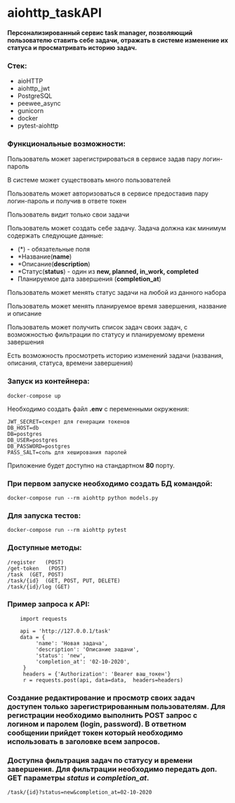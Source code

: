 # aiohttp_taskAPI
#### Персонализированный сервис task manager, позволяющий пользователю ставить себе задачи, отражать в системе изменение их статуса и просматривать историю задач.

### Стек:
- aioHTTP
- aiohttp_jwt
- PostgreSQL
- peewee_async
- gunicorn
- docker
- pytest-aiohttp

### Функциональные возможности:
Пользователь может зарегистрироваться в сервисе задав пару логин-пароль

В системе может существовать много пользователей

Пользователь может авторизоваться в сервисе предоставив пару логин-пароль и получив в ответе токен

Пользователь видит только свои задачи

Пользователь может создать себе задачу. Задача должна как минимум содержать следующие данные:

- (*) - обязательные поля
- *Название(**name**)
- *Описание(**description**)
- *Статус(**status**) - один из **new, planned, in_work, сompleted**
- Планируемое дата завершения (**completion_at**)

Пользователь может менять статус задачи на любой из данного набора

Пользователь может менять планируемое время завершения, название и описание

Пользователь может получить список задач своих задач, с возможностью фильтрации по статусу и планируемому времени завершения

Есть возможность просмотреть историю изменений задачи (названия, описания, статуса, времени завершения)

### Запуск из контейнера:
``` docker-compose up ```

Необходимо создать файл **.env** с переменными окружения:
``` 
JWT_SECRET=секрет для генерации токенов
DB_HOST=db
DB=postgres
DB_USER=postgres
DB_PASSWORD=postgres
PASS_SALT=соль для хеширования паролей
```

Приложение будет доступно на стандартном **80** порту.

### При первом запуске необходимо создать БД командой:
``` docker-compose run --rm aiohttp python models.py ```

### Для запуска тестов:
``` docker-compose run --rm aiohttp pytest ```

### Доступные методы:
```
/register   (POST)
/get-token   (POST)
/task  (GET, POST)
/task/{id}  (GET, POST, PUT, DELETE)
/task/{id}/log (GET)
```

### Пример запроса к API:
```
    import requests
    
    api = 'http://127.0.0.1/task'
    data = {
         'name': 'Новая задача',
         'description': 'Описание задачи',
         'status': 'new',
         'completion_at': '02-10-2020',
     }
     headers = {'Authorization': 'Bearer ваш_токен'}
     r = requests.post(api, data=data,  headers=headers)
```
### Создание редактирование и просмотр своих задач доступен только зарегистрированным пользователям. Для регистрации необходимо выполнить POST запрос с логином и паролем (login, password). В ответном сообщении прийдет токен который необходимо использовать в заголовке всем запросов.

### Доступна фильтрация задач по статусу и времени завершения. Для фильтрации необходимо передать доп. GET параметры *status* и *completion_at*.
```
/task/{id}?status=new&completion_at=02-10-2020
```
